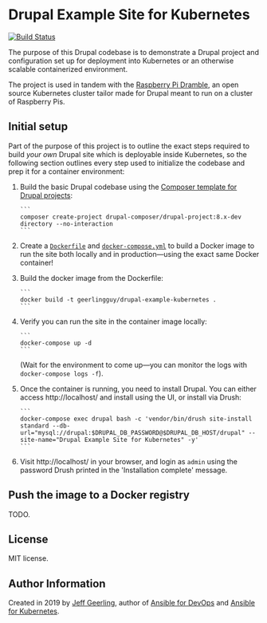 # Drupal Example Site for Kubernetes

[![Build Status](https://travis-ci.com/geerlingguy/drupal-example-kubernetes.svg?branch=master)](https://travis-ci.com/geerlingguy/drupal-example-kubernetes)

The purpose of this Drupal codebase is to demonstrate a Drupal project and configuration set up for deployment into Kubernetes or an otherwise scalable containerized environment.

The project is used in tandem with the [Raspberry Pi Dramble](http://www.pidramble.com), an open source Kubernetes cluster tailor made for Drupal meant to run on a cluster of Raspberry Pis.

## Initial setup

Part of the purpose of this project is to outline the exact steps required to build _your own_ Drupal site which is deployable inside Kubernetes, so the following section outlines every step used to initialize the codebase and prep it for a container environment:

  1. Build the basic Drupal codebase using the [Composer template for Drupal projects](https://github.com/drupal-composer/drupal-project):

         ```
         composer create-project drupal-composer/drupal-project:8.x-dev directory --no-interaction
         ```

  1. Create a [`Dockerfile`](Dockerfile) and [`docker-compose.yml`](docker-compose.yml) to build a Docker image to run the site both locally and in production—using the exact same Docker container!
  1. Build the docker image from the Dockerfile:

         ```
         docker build -t geerlingguy/drupal-example-kubernetes .
         ```

  1. Verify you can run the site in the container image locally:

         ```
         docker-compose up -d
         ```

     (Wait for the environment to come up—you can monitor the logs with `docker-compose logs -f`).

  1. Once the container is running, you need to install Drupal. You can either access http://localhost/ and install using the UI, or install via Drush:

         ```
         docker-compose exec drupal bash -c 'vendor/bin/drush site-install standard --db-url="mysql://drupal:$DRUPAL_DB_PASSWORD@$DRUPAL_DB_HOST/drupal" --site-name="Drupal Example Site for Kubernetes" -y'
         ```

  1. Visit http://localhost/ in your browser, and login as `admin` using the password Drush printed in the 'Installation complete' message.

## Push the image to a Docker registry

TODO.

## License

MIT license.

## Author Information

Created in 2019 by [Jeff Geerling](https://www.jeffgeerling.com/), author of [Ansible for DevOps](https://www.ansiblefordevops.com/) and [Ansible for Kubernetes](https://www.ansibleforkubernetes.com).
